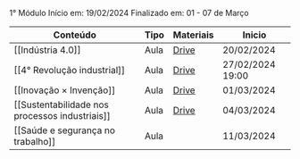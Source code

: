 1° Módulo 
Início em: 19/02/2024
Finalizado em:  01 - 07 de Março

|Conteúdo|Tipo|Materiais|Inicio|
|---|---|---|---|
|[[Indústria 4.0]]|Aula|[Drive](https://drive.google.com/file/d/109_ljW1ILO93neSYVf2EpO3WvFt3avpy/view)|20/02/2024|
|[[4° Revolução industrial]]|Aula|[Drive](https://drive.google.com/file/d/109_ljW1ILO93neSYVf2EpO3WvFt3avpy/view)|27/02/2024 19:00|
|[[Inovação × Invenção]]|Aula|[Drive](https://drive.google.com/file/d/109_ljW1ILO93neSYVf2EpO3WvFt3avpy/view?usp=sharing)|01/03/2024|
|[[Sustentabilidade nos processos industriais]]|Aula|[Drive](https://drive.google.com/file/d/11SbuwR5uQSg82rtAt2JuANCBdsDWLeKt/view?usp=sharing)|04/03/2024|
|[[Saúde e segurança no trabalho]]|Aula||11/03/2024|